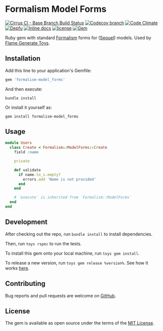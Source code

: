 # Formalism Model Forms

[![Cirrus CI - Base Branch Build Status](https://img.shields.io/cirrus/github/AlexWayfer/formalism-model_forms?style=flat-square)](https://cirrus-ci.com/github/AlexWayfer/formalism-model_forms)
[![Codecov branch](https://img.shields.io/codecov/c/github/AlexWayfer/formalism-model_forms/master.svg?style=flat-square)](https://codecov.io/gh/AlexWayfer/formalism-model_forms)
[![Code Climate](https://img.shields.io/codeclimate/maintainability/AlexWayfer/formalism-model_forms.svg?style=flat-square)](https://codeclimate.com/github/AlexWayfer/formalism-model_forms)
[![Depfu](https://img.shields.io/depfu/AlexWayfer/benchmark_toys?style=flat-square)](https://depfu.com/repos/github/AlexWayfer/formalism-model_forms)
[![Inline docs](https://inch-ci.org/github/AlexWayfer/formalism-model_forms.svg?branch=master)](https://inch-ci.org/github/AlexWayfer/formalism-model_forms)
[![license](https://img.shields.io/github/license/AlexWayfer/formalism-model_forms.svg?style=flat-square)](https://github.com/AlexWayfer/formalism-model_forms/blob/master/LICENSE.txt)
[![Gem](https://img.shields.io/gem/v/formalism-model_forms.svg?style=flat-square)](https://rubygems.org/gems/formalism-model_forms)

Ruby gem with standard [Formalism](https://github.com/AlexWayfer/formalism) forms
for ([Sequel](https://sequel.jeremyevans.net/)) models.
Used by [Flame Generate Toys](https://github.com/AlexWayfer/flame_generate_toys).

## Installation

Add this line to your application's Gemfile:

```ruby
gem 'formalism-model_forms'
```

And then execute:

```shell
bundle install
```

Or install it yourself as:

```shell
gem install formalism-model_forms
```

## Usage

```ruby
module Users
  class Create < Formalism::ModelForms::Create
    field :name

    private

    def validate
      if name.to_s.empty?
        errors.add 'Name is not provided'
      end
    end

    # `execute` is inherited from `Formalism::ModelForms`
  end
end
```

## Development

After checking out the repo, run `bundle install` to install dependencies.

Then, run `toys rspec` to run the tests.

To install this gem onto your local machine, run `toys gem install`.

To release a new version, run `toys gem release %version%`.
See how it works [here](https://github.com/AlexWayfer/gem_toys#release).

## Contributing

Bug reports and pull requests are welcome on [GitHub](https://github.com/AlexWayfer/formalism).

## License

The gem is available as open source under the terms of the
[MIT License](https://opensource.org/licenses/MIT).
